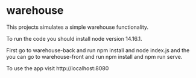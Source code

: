 # warehouse

This projects simulates a simple warehouse functionality.

To run the code you should install node version 14.16.1.

First go to warehouse-back and run npm install and node index.js and the you can go to warehouse-front and run npm install and npm run serve.

To use the app visit http://localhost:8080
